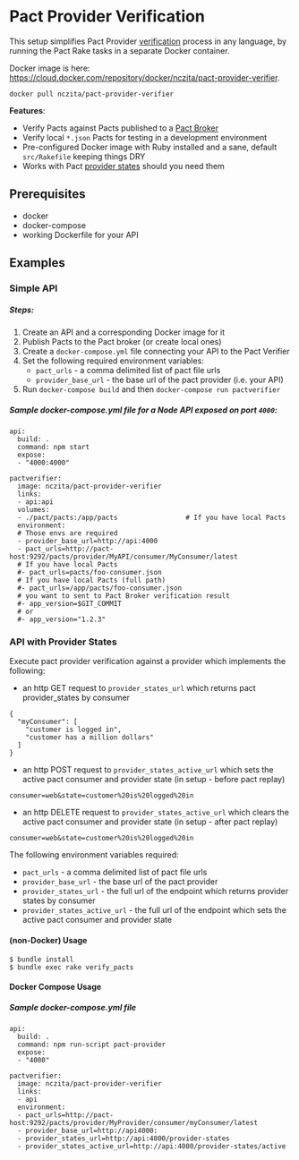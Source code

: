 # Pact Provider Verification

This setup simplifies Pact Provider [verification](https://github.com/pact-foundation/pact-ruby#2-tell-your-provider-that-it-needs-to-honour-the-pact-file-you-made-earlier)
process in any language, by running the Pact Rake tasks in a separate Docker container.

Docker image is here: https://cloud.docker.com/repository/docker/nczita/pact-provider-verifier.

```
docker pull nczita/pact-provider-verifier
```

**Features**:

* Verify Pacts against Pacts published to a [Pact Broker](https://github.com/pact-foundation/pact_broker)
* Verify local `*.json` Pacts for testing in a development environment
* Pre-configured Docker image with Ruby installed and a sane, default `src/Rakefile` keeping things DRY
* Works with Pact [provider states](https://github.com/pact-foundation/pact-ruby/wiki/Provider-states) should you need them

## Prerequisites
* docker
* docker-compose
* working Dockerfile for your API

## Examples

### Simple API

##### Steps:

1. Create an API and a corresponding Docker image for it
1. Publish Pacts to the Pact broker (or create local ones)
1. Create a `docker-compose.yml` file connecting your API to the Pact Verifier
1. Set the following required environment variables:
   * `pact_urls` - a comma delimited list of pact file urls
   * `provider_base_url` - the base url of the pact provider (i.e. your API)
1. Run `docker-compose build` and then `docker-compose run pactverifier`

##### Sample docker-compose.yml file for a Node API exposed on port `4000`:

```
api:
  build: .
  command: npm start
  expose:
  - "4000:4000"

pactverifier:
  image: nczita/pact-provider-verifier
  links:
  - api:api
  volumes:
  - ./pact/pacts:/app/pacts                 # If you have local Pacts
  environment:
  # Those envs are required
  - provider_base_url=http://api:4000
  - pact_urls=http://pact-host:9292/pacts/provider/MyAPI/consumer/MyConsumer/latest
  # If you have local Pacts
  #- pact_urls=pacts/foo-consumer.json
  # If you have local Pacts (full path)
  #- pact_urls=/app/pacts/foo-consumer.json
  # you want to sent to Pact Broker verification result
  #- app_version=$GIT_COMMIT
  # or
  #- app_version="1.2.3"
```

### API with Provider States

Execute pact provider verification against a provider which implements the following:

* an http GET request to `provider_states_url` which returns pact provider_states by consumer
```
{
  "myConsumer": [
    "customer is logged in",
    "customer has a million dollars"
  ]
}
```

* an http POST request to `provider_states_active_url` which sets the active pact consumer and provider state (in setup - before pact replay)
```
consumer=web&state=customer%20is%20logged%20in
```

* an http DELETE request to `provider_states_active_url` which clears the active pact consumer and provider state (in setup - after pact replay)
```
consumer=web&state=customer%20is%20logged%20in
```

The following environment variables required:

* `pact_urls` - a comma delimited list of pact file urls
* `provider_base_url` - the base url of the pact provider
* `provider_states_url` - the full url of the endpoint which returns provider states by consumer
* `provider_states_active_url` - the full url of the endpoint which sets the active pact consumer and provider state

#### (non-Docker) Usage
```
$ bundle install
$ bundle exec rake verify_pacts
```

#### Docker Compose Usage

##### Sample docker-compose.yml file

```
api:
  build: .
  command: npm run-script pact-provider
  expose:
  - "4000"

pactverifier:
  image: nczita/pact-provider-verifier
  links:
  - api
  environment:
  - pact_urls=http://pact-host:9292/pacts/provider/MyProvider/consumer/myConsumer/latest
  - provider_base_url=http://api4000:
  - provider_states_url=http://api:4000/provider-states
  - provider_states_active_url=http://api:4000/provider-states/active
```